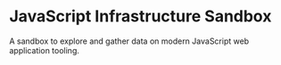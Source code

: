 # JavaScript Infrastructure Sandbox
A sandbox to explore and gather data on modern JavaScript web application
tooling.
